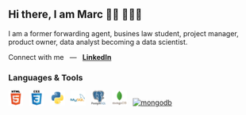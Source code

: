 
## Hi there, I am Marc 👋🏻 👨🏻‍💻

I am a former forwarding agent, busines law student, project manager, product owner, data analyst becoming a data scientist.

Connect with me &nbsp; &mdash; &nbsp; **[LinkedIn](https://www.linkedin.com/in/marc-kastner/)**

### Languages & Tools

<a href="https://www.w3.org/html/" target="_blank"><img src="https://raw.githubusercontent.com/devicons/devicon/master/icons/html5/html5-original-wordmark.svg" alt="html5" width="30" height="30"/></a> &nbsp; <a href="https://www.w3schools.com/css/" target="_blank"><img src="https://raw.githubusercontent.com/devicons/devicon/master/icons/css3/css3-original-wordmark.svg" alt="css3" width="30" height="30"/></a> &nbsp; <a href="https://www.python.org" target="_blank"><img src="https://raw.githubusercontent.com/devicons/devicon/master/icons/python/python-original.svg" alt="python" width="30" height="30"/></a> &nbsp; <a href="https://www.mysql.com/" target="_blank"><img src="https://raw.githubusercontent.com/devicons/devicon/master/icons/mysql/mysql-original-wordmark.svg" alt="mysql" width="30" height="30"/></a> &nbsp; <a href="https://www.postgresql.org" target="_blank"><img src="https://raw.githubusercontent.com/devicons/devicon/master/icons/postgresql/postgresql-original-wordmark.svg" alt="postgresql" width="30" height="30"/></a> &nbsp; <a href="https://www.mongodb.com/" target="_blank"><img src="https://raw.githubusercontent.com/devicons/devicon/master/icons/mongodb/mongodb-original-wordmark.svg" alt="mongodb" width="30" height="30"/></a> &nbsp; <a href="https://www.mongodb.com/" target="_blank"><img src="https://img.icons8.com/color/48/000000/tableau-software.png" alt="mongodb" width="30" height="30"/></a>
 


